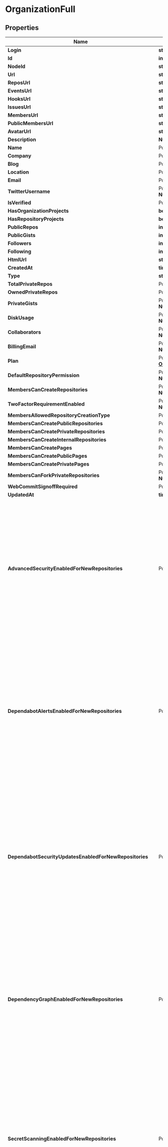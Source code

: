 # OrganizationFull

## Properties

Name | Type | Description | Notes
------------ | ------------- | ------------- | -------------
**Login** | **string** |  | 
**Id** | **int32** |  | 
**NodeId** | **string** |  | 
**Url** | **string** |  | 
**ReposUrl** | **string** |  | 
**EventsUrl** | **string** |  | 
**HooksUrl** | **string** |  | 
**IssuesUrl** | **string** |  | 
**MembersUrl** | **string** |  | 
**PublicMembersUrl** | **string** |  | 
**AvatarUrl** | **string** |  | 
**Description** | **NullableString** |  | 
**Name** | Pointer to **string** |  | [optional] 
**Company** | Pointer to **string** |  | [optional] 
**Blog** | Pointer to **string** |  | [optional] 
**Location** | Pointer to **string** |  | [optional] 
**Email** | Pointer to **string** |  | [optional] 
**TwitterUsername** | Pointer to **NullableString** |  | [optional] 
**IsVerified** | Pointer to **bool** |  | [optional] 
**HasOrganizationProjects** | **bool** |  | 
**HasRepositoryProjects** | **bool** |  | 
**PublicRepos** | **int32** |  | 
**PublicGists** | **int32** |  | 
**Followers** | **int32** |  | 
**Following** | **int32** |  | 
**HtmlUrl** | **string** |  | 
**CreatedAt** | **time.Time** |  | 
**Type** | **string** |  | 
**TotalPrivateRepos** | Pointer to **int32** |  | [optional] 
**OwnedPrivateRepos** | Pointer to **int32** |  | [optional] 
**PrivateGists** | Pointer to **NullableInt32** |  | [optional] 
**DiskUsage** | Pointer to **NullableInt32** |  | [optional] 
**Collaborators** | Pointer to **NullableInt32** |  | [optional] 
**BillingEmail** | Pointer to **NullableString** |  | [optional] 
**Plan** | Pointer to [**OrganizationFullPlan**](OrganizationFullPlan.md) |  | [optional] 
**DefaultRepositoryPermission** | Pointer to **NullableString** |  | [optional] 
**MembersCanCreateRepositories** | Pointer to **NullableBool** |  | [optional] 
**TwoFactorRequirementEnabled** | Pointer to **NullableBool** |  | [optional] 
**MembersAllowedRepositoryCreationType** | Pointer to **string** |  | [optional] 
**MembersCanCreatePublicRepositories** | Pointer to **bool** |  | [optional] 
**MembersCanCreatePrivateRepositories** | Pointer to **bool** |  | [optional] 
**MembersCanCreateInternalRepositories** | Pointer to **bool** |  | [optional] 
**MembersCanCreatePages** | Pointer to **bool** |  | [optional] 
**MembersCanCreatePublicPages** | Pointer to **bool** |  | [optional] 
**MembersCanCreatePrivatePages** | Pointer to **bool** |  | [optional] 
**MembersCanForkPrivateRepositories** | Pointer to **NullableBool** |  | [optional] 
**WebCommitSignoffRequired** | Pointer to **bool** |  | [optional] 
**UpdatedAt** | **time.Time** |  | 
**AdvancedSecurityEnabledForNewRepositories** | Pointer to **bool** | Whether GitHub Advanced Security is enabled for new repositories and repositories transferred to this organization.  This field is only visible to organization owners or members of a team with the security manager role. | [optional] 
**DependabotAlertsEnabledForNewRepositories** | Pointer to **bool** | Whether GitHub Advanced Security is automatically enabled for new repositories and repositories transferred to this organization.  This field is only visible to organization owners or members of a team with the security manager role. | [optional] 
**DependabotSecurityUpdatesEnabledForNewRepositories** | Pointer to **bool** | Whether dependabot security updates are automatically enabled for new repositories and repositories transferred to this organization.  This field is only visible to organization owners or members of a team with the security manager role. | [optional] 
**DependencyGraphEnabledForNewRepositories** | Pointer to **bool** | Whether dependency graph is automatically enabled for new repositories and repositories transferred to this organization.  This field is only visible to organization owners or members of a team with the security manager role. | [optional] 
**SecretScanningEnabledForNewRepositories** | Pointer to **bool** | Whether secret scanning is automatically enabled for new repositories and repositories transferred to this organization.  This field is only visible to organization owners or members of a team with the security manager role. | [optional] 
**SecretScanningPushProtectionEnabledForNewRepositories** | Pointer to **bool** | Whether secret scanning push protection is automatically enabled for new repositories and repositories transferred to this organization.  This field is only visible to organization owners or members of a team with the security manager role. | [optional] 

## Methods

### NewOrganizationFull

`func NewOrganizationFull(login string, id int32, nodeId string, url string, reposUrl string, eventsUrl string, hooksUrl string, issuesUrl string, membersUrl string, publicMembersUrl string, avatarUrl string, description NullableString, hasOrganizationProjects bool, hasRepositoryProjects bool, publicRepos int32, publicGists int32, followers int32, following int32, htmlUrl string, createdAt time.Time, type_ string, updatedAt time.Time, ) *OrganizationFull`

NewOrganizationFull instantiates a new OrganizationFull object
This constructor will assign default values to properties that have it defined,
and makes sure properties required by API are set, but the set of arguments
will change when the set of required properties is changed

### NewOrganizationFullWithDefaults

`func NewOrganizationFullWithDefaults() *OrganizationFull`

NewOrganizationFullWithDefaults instantiates a new OrganizationFull object
This constructor will only assign default values to properties that have it defined,
but it doesn't guarantee that properties required by API are set

### GetLogin

`func (o *OrganizationFull) GetLogin() string`

GetLogin returns the Login field if non-nil, zero value otherwise.

### GetLoginOk

`func (o *OrganizationFull) GetLoginOk() (*string, bool)`

GetLoginOk returns a tuple with the Login field if it's non-nil, zero value otherwise
and a boolean to check if the value has been set.

### SetLogin

`func (o *OrganizationFull) SetLogin(v string)`

SetLogin sets Login field to given value.


### GetId

`func (o *OrganizationFull) GetId() int32`

GetId returns the Id field if non-nil, zero value otherwise.

### GetIdOk

`func (o *OrganizationFull) GetIdOk() (*int32, bool)`

GetIdOk returns a tuple with the Id field if it's non-nil, zero value otherwise
and a boolean to check if the value has been set.

### SetId

`func (o *OrganizationFull) SetId(v int32)`

SetId sets Id field to given value.


### GetNodeId

`func (o *OrganizationFull) GetNodeId() string`

GetNodeId returns the NodeId field if non-nil, zero value otherwise.

### GetNodeIdOk

`func (o *OrganizationFull) GetNodeIdOk() (*string, bool)`

GetNodeIdOk returns a tuple with the NodeId field if it's non-nil, zero value otherwise
and a boolean to check if the value has been set.

### SetNodeId

`func (o *OrganizationFull) SetNodeId(v string)`

SetNodeId sets NodeId field to given value.


### GetUrl

`func (o *OrganizationFull) GetUrl() string`

GetUrl returns the Url field if non-nil, zero value otherwise.

### GetUrlOk

`func (o *OrganizationFull) GetUrlOk() (*string, bool)`

GetUrlOk returns a tuple with the Url field if it's non-nil, zero value otherwise
and a boolean to check if the value has been set.

### SetUrl

`func (o *OrganizationFull) SetUrl(v string)`

SetUrl sets Url field to given value.


### GetReposUrl

`func (o *OrganizationFull) GetReposUrl() string`

GetReposUrl returns the ReposUrl field if non-nil, zero value otherwise.

### GetReposUrlOk

`func (o *OrganizationFull) GetReposUrlOk() (*string, bool)`

GetReposUrlOk returns a tuple with the ReposUrl field if it's non-nil, zero value otherwise
and a boolean to check if the value has been set.

### SetReposUrl

`func (o *OrganizationFull) SetReposUrl(v string)`

SetReposUrl sets ReposUrl field to given value.


### GetEventsUrl

`func (o *OrganizationFull) GetEventsUrl() string`

GetEventsUrl returns the EventsUrl field if non-nil, zero value otherwise.

### GetEventsUrlOk

`func (o *OrganizationFull) GetEventsUrlOk() (*string, bool)`

GetEventsUrlOk returns a tuple with the EventsUrl field if it's non-nil, zero value otherwise
and a boolean to check if the value has been set.

### SetEventsUrl

`func (o *OrganizationFull) SetEventsUrl(v string)`

SetEventsUrl sets EventsUrl field to given value.


### GetHooksUrl

`func (o *OrganizationFull) GetHooksUrl() string`

GetHooksUrl returns the HooksUrl field if non-nil, zero value otherwise.

### GetHooksUrlOk

`func (o *OrganizationFull) GetHooksUrlOk() (*string, bool)`

GetHooksUrlOk returns a tuple with the HooksUrl field if it's non-nil, zero value otherwise
and a boolean to check if the value has been set.

### SetHooksUrl

`func (o *OrganizationFull) SetHooksUrl(v string)`

SetHooksUrl sets HooksUrl field to given value.


### GetIssuesUrl

`func (o *OrganizationFull) GetIssuesUrl() string`

GetIssuesUrl returns the IssuesUrl field if non-nil, zero value otherwise.

### GetIssuesUrlOk

`func (o *OrganizationFull) GetIssuesUrlOk() (*string, bool)`

GetIssuesUrlOk returns a tuple with the IssuesUrl field if it's non-nil, zero value otherwise
and a boolean to check if the value has been set.

### SetIssuesUrl

`func (o *OrganizationFull) SetIssuesUrl(v string)`

SetIssuesUrl sets IssuesUrl field to given value.


### GetMembersUrl

`func (o *OrganizationFull) GetMembersUrl() string`

GetMembersUrl returns the MembersUrl field if non-nil, zero value otherwise.

### GetMembersUrlOk

`func (o *OrganizationFull) GetMembersUrlOk() (*string, bool)`

GetMembersUrlOk returns a tuple with the MembersUrl field if it's non-nil, zero value otherwise
and a boolean to check if the value has been set.

### SetMembersUrl

`func (o *OrganizationFull) SetMembersUrl(v string)`

SetMembersUrl sets MembersUrl field to given value.


### GetPublicMembersUrl

`func (o *OrganizationFull) GetPublicMembersUrl() string`

GetPublicMembersUrl returns the PublicMembersUrl field if non-nil, zero value otherwise.

### GetPublicMembersUrlOk

`func (o *OrganizationFull) GetPublicMembersUrlOk() (*string, bool)`

GetPublicMembersUrlOk returns a tuple with the PublicMembersUrl field if it's non-nil, zero value otherwise
and a boolean to check if the value has been set.

### SetPublicMembersUrl

`func (o *OrganizationFull) SetPublicMembersUrl(v string)`

SetPublicMembersUrl sets PublicMembersUrl field to given value.


### GetAvatarUrl

`func (o *OrganizationFull) GetAvatarUrl() string`

GetAvatarUrl returns the AvatarUrl field if non-nil, zero value otherwise.

### GetAvatarUrlOk

`func (o *OrganizationFull) GetAvatarUrlOk() (*string, bool)`

GetAvatarUrlOk returns a tuple with the AvatarUrl field if it's non-nil, zero value otherwise
and a boolean to check if the value has been set.

### SetAvatarUrl

`func (o *OrganizationFull) SetAvatarUrl(v string)`

SetAvatarUrl sets AvatarUrl field to given value.


### GetDescription

`func (o *OrganizationFull) GetDescription() string`

GetDescription returns the Description field if non-nil, zero value otherwise.

### GetDescriptionOk

`func (o *OrganizationFull) GetDescriptionOk() (*string, bool)`

GetDescriptionOk returns a tuple with the Description field if it's non-nil, zero value otherwise
and a boolean to check if the value has been set.

### SetDescription

`func (o *OrganizationFull) SetDescription(v string)`

SetDescription sets Description field to given value.


### SetDescriptionNil

`func (o *OrganizationFull) SetDescriptionNil(b bool)`

 SetDescriptionNil sets the value for Description to be an explicit nil

### UnsetDescription
`func (o *OrganizationFull) UnsetDescription()`

UnsetDescription ensures that no value is present for Description, not even an explicit nil
### GetName

`func (o *OrganizationFull) GetName() string`

GetName returns the Name field if non-nil, zero value otherwise.

### GetNameOk

`func (o *OrganizationFull) GetNameOk() (*string, bool)`

GetNameOk returns a tuple with the Name field if it's non-nil, zero value otherwise
and a boolean to check if the value has been set.

### SetName

`func (o *OrganizationFull) SetName(v string)`

SetName sets Name field to given value.

### HasName

`func (o *OrganizationFull) HasName() bool`

HasName returns a boolean if a field has been set.

### GetCompany

`func (o *OrganizationFull) GetCompany() string`

GetCompany returns the Company field if non-nil, zero value otherwise.

### GetCompanyOk

`func (o *OrganizationFull) GetCompanyOk() (*string, bool)`

GetCompanyOk returns a tuple with the Company field if it's non-nil, zero value otherwise
and a boolean to check if the value has been set.

### SetCompany

`func (o *OrganizationFull) SetCompany(v string)`

SetCompany sets Company field to given value.

### HasCompany

`func (o *OrganizationFull) HasCompany() bool`

HasCompany returns a boolean if a field has been set.

### GetBlog

`func (o *OrganizationFull) GetBlog() string`

GetBlog returns the Blog field if non-nil, zero value otherwise.

### GetBlogOk

`func (o *OrganizationFull) GetBlogOk() (*string, bool)`

GetBlogOk returns a tuple with the Blog field if it's non-nil, zero value otherwise
and a boolean to check if the value has been set.

### SetBlog

`func (o *OrganizationFull) SetBlog(v string)`

SetBlog sets Blog field to given value.

### HasBlog

`func (o *OrganizationFull) HasBlog() bool`

HasBlog returns a boolean if a field has been set.

### GetLocation

`func (o *OrganizationFull) GetLocation() string`

GetLocation returns the Location field if non-nil, zero value otherwise.

### GetLocationOk

`func (o *OrganizationFull) GetLocationOk() (*string, bool)`

GetLocationOk returns a tuple with the Location field if it's non-nil, zero value otherwise
and a boolean to check if the value has been set.

### SetLocation

`func (o *OrganizationFull) SetLocation(v string)`

SetLocation sets Location field to given value.

### HasLocation

`func (o *OrganizationFull) HasLocation() bool`

HasLocation returns a boolean if a field has been set.

### GetEmail

`func (o *OrganizationFull) GetEmail() string`

GetEmail returns the Email field if non-nil, zero value otherwise.

### GetEmailOk

`func (o *OrganizationFull) GetEmailOk() (*string, bool)`

GetEmailOk returns a tuple with the Email field if it's non-nil, zero value otherwise
and a boolean to check if the value has been set.

### SetEmail

`func (o *OrganizationFull) SetEmail(v string)`

SetEmail sets Email field to given value.

### HasEmail

`func (o *OrganizationFull) HasEmail() bool`

HasEmail returns a boolean if a field has been set.

### GetTwitterUsername

`func (o *OrganizationFull) GetTwitterUsername() string`

GetTwitterUsername returns the TwitterUsername field if non-nil, zero value otherwise.

### GetTwitterUsernameOk

`func (o *OrganizationFull) GetTwitterUsernameOk() (*string, bool)`

GetTwitterUsernameOk returns a tuple with the TwitterUsername field if it's non-nil, zero value otherwise
and a boolean to check if the value has been set.

### SetTwitterUsername

`func (o *OrganizationFull) SetTwitterUsername(v string)`

SetTwitterUsername sets TwitterUsername field to given value.

### HasTwitterUsername

`func (o *OrganizationFull) HasTwitterUsername() bool`

HasTwitterUsername returns a boolean if a field has been set.

### SetTwitterUsernameNil

`func (o *OrganizationFull) SetTwitterUsernameNil(b bool)`

 SetTwitterUsernameNil sets the value for TwitterUsername to be an explicit nil

### UnsetTwitterUsername
`func (o *OrganizationFull) UnsetTwitterUsername()`

UnsetTwitterUsername ensures that no value is present for TwitterUsername, not even an explicit nil
### GetIsVerified

`func (o *OrganizationFull) GetIsVerified() bool`

GetIsVerified returns the IsVerified field if non-nil, zero value otherwise.

### GetIsVerifiedOk

`func (o *OrganizationFull) GetIsVerifiedOk() (*bool, bool)`

GetIsVerifiedOk returns a tuple with the IsVerified field if it's non-nil, zero value otherwise
and a boolean to check if the value has been set.

### SetIsVerified

`func (o *OrganizationFull) SetIsVerified(v bool)`

SetIsVerified sets IsVerified field to given value.

### HasIsVerified

`func (o *OrganizationFull) HasIsVerified() bool`

HasIsVerified returns a boolean if a field has been set.

### GetHasOrganizationProjects

`func (o *OrganizationFull) GetHasOrganizationProjects() bool`

GetHasOrganizationProjects returns the HasOrganizationProjects field if non-nil, zero value otherwise.

### GetHasOrganizationProjectsOk

`func (o *OrganizationFull) GetHasOrganizationProjectsOk() (*bool, bool)`

GetHasOrganizationProjectsOk returns a tuple with the HasOrganizationProjects field if it's non-nil, zero value otherwise
and a boolean to check if the value has been set.

### SetHasOrganizationProjects

`func (o *OrganizationFull) SetHasOrganizationProjects(v bool)`

SetHasOrganizationProjects sets HasOrganizationProjects field to given value.


### GetHasRepositoryProjects

`func (o *OrganizationFull) GetHasRepositoryProjects() bool`

GetHasRepositoryProjects returns the HasRepositoryProjects field if non-nil, zero value otherwise.

### GetHasRepositoryProjectsOk

`func (o *OrganizationFull) GetHasRepositoryProjectsOk() (*bool, bool)`

GetHasRepositoryProjectsOk returns a tuple with the HasRepositoryProjects field if it's non-nil, zero value otherwise
and a boolean to check if the value has been set.

### SetHasRepositoryProjects

`func (o *OrganizationFull) SetHasRepositoryProjects(v bool)`

SetHasRepositoryProjects sets HasRepositoryProjects field to given value.


### GetPublicRepos

`func (o *OrganizationFull) GetPublicRepos() int32`

GetPublicRepos returns the PublicRepos field if non-nil, zero value otherwise.

### GetPublicReposOk

`func (o *OrganizationFull) GetPublicReposOk() (*int32, bool)`

GetPublicReposOk returns a tuple with the PublicRepos field if it's non-nil, zero value otherwise
and a boolean to check if the value has been set.

### SetPublicRepos

`func (o *OrganizationFull) SetPublicRepos(v int32)`

SetPublicRepos sets PublicRepos field to given value.


### GetPublicGists

`func (o *OrganizationFull) GetPublicGists() int32`

GetPublicGists returns the PublicGists field if non-nil, zero value otherwise.

### GetPublicGistsOk

`func (o *OrganizationFull) GetPublicGistsOk() (*int32, bool)`

GetPublicGistsOk returns a tuple with the PublicGists field if it's non-nil, zero value otherwise
and a boolean to check if the value has been set.

### SetPublicGists

`func (o *OrganizationFull) SetPublicGists(v int32)`

SetPublicGists sets PublicGists field to given value.


### GetFollowers

`func (o *OrganizationFull) GetFollowers() int32`

GetFollowers returns the Followers field if non-nil, zero value otherwise.

### GetFollowersOk

`func (o *OrganizationFull) GetFollowersOk() (*int32, bool)`

GetFollowersOk returns a tuple with the Followers field if it's non-nil, zero value otherwise
and a boolean to check if the value has been set.

### SetFollowers

`func (o *OrganizationFull) SetFollowers(v int32)`

SetFollowers sets Followers field to given value.


### GetFollowing

`func (o *OrganizationFull) GetFollowing() int32`

GetFollowing returns the Following field if non-nil, zero value otherwise.

### GetFollowingOk

`func (o *OrganizationFull) GetFollowingOk() (*int32, bool)`

GetFollowingOk returns a tuple with the Following field if it's non-nil, zero value otherwise
and a boolean to check if the value has been set.

### SetFollowing

`func (o *OrganizationFull) SetFollowing(v int32)`

SetFollowing sets Following field to given value.


### GetHtmlUrl

`func (o *OrganizationFull) GetHtmlUrl() string`

GetHtmlUrl returns the HtmlUrl field if non-nil, zero value otherwise.

### GetHtmlUrlOk

`func (o *OrganizationFull) GetHtmlUrlOk() (*string, bool)`

GetHtmlUrlOk returns a tuple with the HtmlUrl field if it's non-nil, zero value otherwise
and a boolean to check if the value has been set.

### SetHtmlUrl

`func (o *OrganizationFull) SetHtmlUrl(v string)`

SetHtmlUrl sets HtmlUrl field to given value.


### GetCreatedAt

`func (o *OrganizationFull) GetCreatedAt() time.Time`

GetCreatedAt returns the CreatedAt field if non-nil, zero value otherwise.

### GetCreatedAtOk

`func (o *OrganizationFull) GetCreatedAtOk() (*time.Time, bool)`

GetCreatedAtOk returns a tuple with the CreatedAt field if it's non-nil, zero value otherwise
and a boolean to check if the value has been set.

### SetCreatedAt

`func (o *OrganizationFull) SetCreatedAt(v time.Time)`

SetCreatedAt sets CreatedAt field to given value.


### GetType

`func (o *OrganizationFull) GetType() string`

GetType returns the Type field if non-nil, zero value otherwise.

### GetTypeOk

`func (o *OrganizationFull) GetTypeOk() (*string, bool)`

GetTypeOk returns a tuple with the Type field if it's non-nil, zero value otherwise
and a boolean to check if the value has been set.

### SetType

`func (o *OrganizationFull) SetType(v string)`

SetType sets Type field to given value.


### GetTotalPrivateRepos

`func (o *OrganizationFull) GetTotalPrivateRepos() int32`

GetTotalPrivateRepos returns the TotalPrivateRepos field if non-nil, zero value otherwise.

### GetTotalPrivateReposOk

`func (o *OrganizationFull) GetTotalPrivateReposOk() (*int32, bool)`

GetTotalPrivateReposOk returns a tuple with the TotalPrivateRepos field if it's non-nil, zero value otherwise
and a boolean to check if the value has been set.

### SetTotalPrivateRepos

`func (o *OrganizationFull) SetTotalPrivateRepos(v int32)`

SetTotalPrivateRepos sets TotalPrivateRepos field to given value.

### HasTotalPrivateRepos

`func (o *OrganizationFull) HasTotalPrivateRepos() bool`

HasTotalPrivateRepos returns a boolean if a field has been set.

### GetOwnedPrivateRepos

`func (o *OrganizationFull) GetOwnedPrivateRepos() int32`

GetOwnedPrivateRepos returns the OwnedPrivateRepos field if non-nil, zero value otherwise.

### GetOwnedPrivateReposOk

`func (o *OrganizationFull) GetOwnedPrivateReposOk() (*int32, bool)`

GetOwnedPrivateReposOk returns a tuple with the OwnedPrivateRepos field if it's non-nil, zero value otherwise
and a boolean to check if the value has been set.

### SetOwnedPrivateRepos

`func (o *OrganizationFull) SetOwnedPrivateRepos(v int32)`

SetOwnedPrivateRepos sets OwnedPrivateRepos field to given value.

### HasOwnedPrivateRepos

`func (o *OrganizationFull) HasOwnedPrivateRepos() bool`

HasOwnedPrivateRepos returns a boolean if a field has been set.

### GetPrivateGists

`func (o *OrganizationFull) GetPrivateGists() int32`

GetPrivateGists returns the PrivateGists field if non-nil, zero value otherwise.

### GetPrivateGistsOk

`func (o *OrganizationFull) GetPrivateGistsOk() (*int32, bool)`

GetPrivateGistsOk returns a tuple with the PrivateGists field if it's non-nil, zero value otherwise
and a boolean to check if the value has been set.

### SetPrivateGists

`func (o *OrganizationFull) SetPrivateGists(v int32)`

SetPrivateGists sets PrivateGists field to given value.

### HasPrivateGists

`func (o *OrganizationFull) HasPrivateGists() bool`

HasPrivateGists returns a boolean if a field has been set.

### SetPrivateGistsNil

`func (o *OrganizationFull) SetPrivateGistsNil(b bool)`

 SetPrivateGistsNil sets the value for PrivateGists to be an explicit nil

### UnsetPrivateGists
`func (o *OrganizationFull) UnsetPrivateGists()`

UnsetPrivateGists ensures that no value is present for PrivateGists, not even an explicit nil
### GetDiskUsage

`func (o *OrganizationFull) GetDiskUsage() int32`

GetDiskUsage returns the DiskUsage field if non-nil, zero value otherwise.

### GetDiskUsageOk

`func (o *OrganizationFull) GetDiskUsageOk() (*int32, bool)`

GetDiskUsageOk returns a tuple with the DiskUsage field if it's non-nil, zero value otherwise
and a boolean to check if the value has been set.

### SetDiskUsage

`func (o *OrganizationFull) SetDiskUsage(v int32)`

SetDiskUsage sets DiskUsage field to given value.

### HasDiskUsage

`func (o *OrganizationFull) HasDiskUsage() bool`

HasDiskUsage returns a boolean if a field has been set.

### SetDiskUsageNil

`func (o *OrganizationFull) SetDiskUsageNil(b bool)`

 SetDiskUsageNil sets the value for DiskUsage to be an explicit nil

### UnsetDiskUsage
`func (o *OrganizationFull) UnsetDiskUsage()`

UnsetDiskUsage ensures that no value is present for DiskUsage, not even an explicit nil
### GetCollaborators

`func (o *OrganizationFull) GetCollaborators() int32`

GetCollaborators returns the Collaborators field if non-nil, zero value otherwise.

### GetCollaboratorsOk

`func (o *OrganizationFull) GetCollaboratorsOk() (*int32, bool)`

GetCollaboratorsOk returns a tuple with the Collaborators field if it's non-nil, zero value otherwise
and a boolean to check if the value has been set.

### SetCollaborators

`func (o *OrganizationFull) SetCollaborators(v int32)`

SetCollaborators sets Collaborators field to given value.

### HasCollaborators

`func (o *OrganizationFull) HasCollaborators() bool`

HasCollaborators returns a boolean if a field has been set.

### SetCollaboratorsNil

`func (o *OrganizationFull) SetCollaboratorsNil(b bool)`

 SetCollaboratorsNil sets the value for Collaborators to be an explicit nil

### UnsetCollaborators
`func (o *OrganizationFull) UnsetCollaborators()`

UnsetCollaborators ensures that no value is present for Collaborators, not even an explicit nil
### GetBillingEmail

`func (o *OrganizationFull) GetBillingEmail() string`

GetBillingEmail returns the BillingEmail field if non-nil, zero value otherwise.

### GetBillingEmailOk

`func (o *OrganizationFull) GetBillingEmailOk() (*string, bool)`

GetBillingEmailOk returns a tuple with the BillingEmail field if it's non-nil, zero value otherwise
and a boolean to check if the value has been set.

### SetBillingEmail

`func (o *OrganizationFull) SetBillingEmail(v string)`

SetBillingEmail sets BillingEmail field to given value.

### HasBillingEmail

`func (o *OrganizationFull) HasBillingEmail() bool`

HasBillingEmail returns a boolean if a field has been set.

### SetBillingEmailNil

`func (o *OrganizationFull) SetBillingEmailNil(b bool)`

 SetBillingEmailNil sets the value for BillingEmail to be an explicit nil

### UnsetBillingEmail
`func (o *OrganizationFull) UnsetBillingEmail()`

UnsetBillingEmail ensures that no value is present for BillingEmail, not even an explicit nil
### GetPlan

`func (o *OrganizationFull) GetPlan() OrganizationFullPlan`

GetPlan returns the Plan field if non-nil, zero value otherwise.

### GetPlanOk

`func (o *OrganizationFull) GetPlanOk() (*OrganizationFullPlan, bool)`

GetPlanOk returns a tuple with the Plan field if it's non-nil, zero value otherwise
and a boolean to check if the value has been set.

### SetPlan

`func (o *OrganizationFull) SetPlan(v OrganizationFullPlan)`

SetPlan sets Plan field to given value.

### HasPlan

`func (o *OrganizationFull) HasPlan() bool`

HasPlan returns a boolean if a field has been set.

### GetDefaultRepositoryPermission

`func (o *OrganizationFull) GetDefaultRepositoryPermission() string`

GetDefaultRepositoryPermission returns the DefaultRepositoryPermission field if non-nil, zero value otherwise.

### GetDefaultRepositoryPermissionOk

`func (o *OrganizationFull) GetDefaultRepositoryPermissionOk() (*string, bool)`

GetDefaultRepositoryPermissionOk returns a tuple with the DefaultRepositoryPermission field if it's non-nil, zero value otherwise
and a boolean to check if the value has been set.

### SetDefaultRepositoryPermission

`func (o *OrganizationFull) SetDefaultRepositoryPermission(v string)`

SetDefaultRepositoryPermission sets DefaultRepositoryPermission field to given value.

### HasDefaultRepositoryPermission

`func (o *OrganizationFull) HasDefaultRepositoryPermission() bool`

HasDefaultRepositoryPermission returns a boolean if a field has been set.

### SetDefaultRepositoryPermissionNil

`func (o *OrganizationFull) SetDefaultRepositoryPermissionNil(b bool)`

 SetDefaultRepositoryPermissionNil sets the value for DefaultRepositoryPermission to be an explicit nil

### UnsetDefaultRepositoryPermission
`func (o *OrganizationFull) UnsetDefaultRepositoryPermission()`

UnsetDefaultRepositoryPermission ensures that no value is present for DefaultRepositoryPermission, not even an explicit nil
### GetMembersCanCreateRepositories

`func (o *OrganizationFull) GetMembersCanCreateRepositories() bool`

GetMembersCanCreateRepositories returns the MembersCanCreateRepositories field if non-nil, zero value otherwise.

### GetMembersCanCreateRepositoriesOk

`func (o *OrganizationFull) GetMembersCanCreateRepositoriesOk() (*bool, bool)`

GetMembersCanCreateRepositoriesOk returns a tuple with the MembersCanCreateRepositories field if it's non-nil, zero value otherwise
and a boolean to check if the value has been set.

### SetMembersCanCreateRepositories

`func (o *OrganizationFull) SetMembersCanCreateRepositories(v bool)`

SetMembersCanCreateRepositories sets MembersCanCreateRepositories field to given value.

### HasMembersCanCreateRepositories

`func (o *OrganizationFull) HasMembersCanCreateRepositories() bool`

HasMembersCanCreateRepositories returns a boolean if a field has been set.

### SetMembersCanCreateRepositoriesNil

`func (o *OrganizationFull) SetMembersCanCreateRepositoriesNil(b bool)`

 SetMembersCanCreateRepositoriesNil sets the value for MembersCanCreateRepositories to be an explicit nil

### UnsetMembersCanCreateRepositories
`func (o *OrganizationFull) UnsetMembersCanCreateRepositories()`

UnsetMembersCanCreateRepositories ensures that no value is present for MembersCanCreateRepositories, not even an explicit nil
### GetTwoFactorRequirementEnabled

`func (o *OrganizationFull) GetTwoFactorRequirementEnabled() bool`

GetTwoFactorRequirementEnabled returns the TwoFactorRequirementEnabled field if non-nil, zero value otherwise.

### GetTwoFactorRequirementEnabledOk

`func (o *OrganizationFull) GetTwoFactorRequirementEnabledOk() (*bool, bool)`

GetTwoFactorRequirementEnabledOk returns a tuple with the TwoFactorRequirementEnabled field if it's non-nil, zero value otherwise
and a boolean to check if the value has been set.

### SetTwoFactorRequirementEnabled

`func (o *OrganizationFull) SetTwoFactorRequirementEnabled(v bool)`

SetTwoFactorRequirementEnabled sets TwoFactorRequirementEnabled field to given value.

### HasTwoFactorRequirementEnabled

`func (o *OrganizationFull) HasTwoFactorRequirementEnabled() bool`

HasTwoFactorRequirementEnabled returns a boolean if a field has been set.

### SetTwoFactorRequirementEnabledNil

`func (o *OrganizationFull) SetTwoFactorRequirementEnabledNil(b bool)`

 SetTwoFactorRequirementEnabledNil sets the value for TwoFactorRequirementEnabled to be an explicit nil

### UnsetTwoFactorRequirementEnabled
`func (o *OrganizationFull) UnsetTwoFactorRequirementEnabled()`

UnsetTwoFactorRequirementEnabled ensures that no value is present for TwoFactorRequirementEnabled, not even an explicit nil
### GetMembersAllowedRepositoryCreationType

`func (o *OrganizationFull) GetMembersAllowedRepositoryCreationType() string`

GetMembersAllowedRepositoryCreationType returns the MembersAllowedRepositoryCreationType field if non-nil, zero value otherwise.

### GetMembersAllowedRepositoryCreationTypeOk

`func (o *OrganizationFull) GetMembersAllowedRepositoryCreationTypeOk() (*string, bool)`

GetMembersAllowedRepositoryCreationTypeOk returns a tuple with the MembersAllowedRepositoryCreationType field if it's non-nil, zero value otherwise
and a boolean to check if the value has been set.

### SetMembersAllowedRepositoryCreationType

`func (o *OrganizationFull) SetMembersAllowedRepositoryCreationType(v string)`

SetMembersAllowedRepositoryCreationType sets MembersAllowedRepositoryCreationType field to given value.

### HasMembersAllowedRepositoryCreationType

`func (o *OrganizationFull) HasMembersAllowedRepositoryCreationType() bool`

HasMembersAllowedRepositoryCreationType returns a boolean if a field has been set.

### GetMembersCanCreatePublicRepositories

`func (o *OrganizationFull) GetMembersCanCreatePublicRepositories() bool`

GetMembersCanCreatePublicRepositories returns the MembersCanCreatePublicRepositories field if non-nil, zero value otherwise.

### GetMembersCanCreatePublicRepositoriesOk

`func (o *OrganizationFull) GetMembersCanCreatePublicRepositoriesOk() (*bool, bool)`

GetMembersCanCreatePublicRepositoriesOk returns a tuple with the MembersCanCreatePublicRepositories field if it's non-nil, zero value otherwise
and a boolean to check if the value has been set.

### SetMembersCanCreatePublicRepositories

`func (o *OrganizationFull) SetMembersCanCreatePublicRepositories(v bool)`

SetMembersCanCreatePublicRepositories sets MembersCanCreatePublicRepositories field to given value.

### HasMembersCanCreatePublicRepositories

`func (o *OrganizationFull) HasMembersCanCreatePublicRepositories() bool`

HasMembersCanCreatePublicRepositories returns a boolean if a field has been set.

### GetMembersCanCreatePrivateRepositories

`func (o *OrganizationFull) GetMembersCanCreatePrivateRepositories() bool`

GetMembersCanCreatePrivateRepositories returns the MembersCanCreatePrivateRepositories field if non-nil, zero value otherwise.

### GetMembersCanCreatePrivateRepositoriesOk

`func (o *OrganizationFull) GetMembersCanCreatePrivateRepositoriesOk() (*bool, bool)`

GetMembersCanCreatePrivateRepositoriesOk returns a tuple with the MembersCanCreatePrivateRepositories field if it's non-nil, zero value otherwise
and a boolean to check if the value has been set.

### SetMembersCanCreatePrivateRepositories

`func (o *OrganizationFull) SetMembersCanCreatePrivateRepositories(v bool)`

SetMembersCanCreatePrivateRepositories sets MembersCanCreatePrivateRepositories field to given value.

### HasMembersCanCreatePrivateRepositories

`func (o *OrganizationFull) HasMembersCanCreatePrivateRepositories() bool`

HasMembersCanCreatePrivateRepositories returns a boolean if a field has been set.

### GetMembersCanCreateInternalRepositories

`func (o *OrganizationFull) GetMembersCanCreateInternalRepositories() bool`

GetMembersCanCreateInternalRepositories returns the MembersCanCreateInternalRepositories field if non-nil, zero value otherwise.

### GetMembersCanCreateInternalRepositoriesOk

`func (o *OrganizationFull) GetMembersCanCreateInternalRepositoriesOk() (*bool, bool)`

GetMembersCanCreateInternalRepositoriesOk returns a tuple with the MembersCanCreateInternalRepositories field if it's non-nil, zero value otherwise
and a boolean to check if the value has been set.

### SetMembersCanCreateInternalRepositories

`func (o *OrganizationFull) SetMembersCanCreateInternalRepositories(v bool)`

SetMembersCanCreateInternalRepositories sets MembersCanCreateInternalRepositories field to given value.

### HasMembersCanCreateInternalRepositories

`func (o *OrganizationFull) HasMembersCanCreateInternalRepositories() bool`

HasMembersCanCreateInternalRepositories returns a boolean if a field has been set.

### GetMembersCanCreatePages

`func (o *OrganizationFull) GetMembersCanCreatePages() bool`

GetMembersCanCreatePages returns the MembersCanCreatePages field if non-nil, zero value otherwise.

### GetMembersCanCreatePagesOk

`func (o *OrganizationFull) GetMembersCanCreatePagesOk() (*bool, bool)`

GetMembersCanCreatePagesOk returns a tuple with the MembersCanCreatePages field if it's non-nil, zero value otherwise
and a boolean to check if the value has been set.

### SetMembersCanCreatePages

`func (o *OrganizationFull) SetMembersCanCreatePages(v bool)`

SetMembersCanCreatePages sets MembersCanCreatePages field to given value.

### HasMembersCanCreatePages

`func (o *OrganizationFull) HasMembersCanCreatePages() bool`

HasMembersCanCreatePages returns a boolean if a field has been set.

### GetMembersCanCreatePublicPages

`func (o *OrganizationFull) GetMembersCanCreatePublicPages() bool`

GetMembersCanCreatePublicPages returns the MembersCanCreatePublicPages field if non-nil, zero value otherwise.

### GetMembersCanCreatePublicPagesOk

`func (o *OrganizationFull) GetMembersCanCreatePublicPagesOk() (*bool, bool)`

GetMembersCanCreatePublicPagesOk returns a tuple with the MembersCanCreatePublicPages field if it's non-nil, zero value otherwise
and a boolean to check if the value has been set.

### SetMembersCanCreatePublicPages

`func (o *OrganizationFull) SetMembersCanCreatePublicPages(v bool)`

SetMembersCanCreatePublicPages sets MembersCanCreatePublicPages field to given value.

### HasMembersCanCreatePublicPages

`func (o *OrganizationFull) HasMembersCanCreatePublicPages() bool`

HasMembersCanCreatePublicPages returns a boolean if a field has been set.

### GetMembersCanCreatePrivatePages

`func (o *OrganizationFull) GetMembersCanCreatePrivatePages() bool`

GetMembersCanCreatePrivatePages returns the MembersCanCreatePrivatePages field if non-nil, zero value otherwise.

### GetMembersCanCreatePrivatePagesOk

`func (o *OrganizationFull) GetMembersCanCreatePrivatePagesOk() (*bool, bool)`

GetMembersCanCreatePrivatePagesOk returns a tuple with the MembersCanCreatePrivatePages field if it's non-nil, zero value otherwise
and a boolean to check if the value has been set.

### SetMembersCanCreatePrivatePages

`func (o *OrganizationFull) SetMembersCanCreatePrivatePages(v bool)`

SetMembersCanCreatePrivatePages sets MembersCanCreatePrivatePages field to given value.

### HasMembersCanCreatePrivatePages

`func (o *OrganizationFull) HasMembersCanCreatePrivatePages() bool`

HasMembersCanCreatePrivatePages returns a boolean if a field has been set.

### GetMembersCanForkPrivateRepositories

`func (o *OrganizationFull) GetMembersCanForkPrivateRepositories() bool`

GetMembersCanForkPrivateRepositories returns the MembersCanForkPrivateRepositories field if non-nil, zero value otherwise.

### GetMembersCanForkPrivateRepositoriesOk

`func (o *OrganizationFull) GetMembersCanForkPrivateRepositoriesOk() (*bool, bool)`

GetMembersCanForkPrivateRepositoriesOk returns a tuple with the MembersCanForkPrivateRepositories field if it's non-nil, zero value otherwise
and a boolean to check if the value has been set.

### SetMembersCanForkPrivateRepositories

`func (o *OrganizationFull) SetMembersCanForkPrivateRepositories(v bool)`

SetMembersCanForkPrivateRepositories sets MembersCanForkPrivateRepositories field to given value.

### HasMembersCanForkPrivateRepositories

`func (o *OrganizationFull) HasMembersCanForkPrivateRepositories() bool`

HasMembersCanForkPrivateRepositories returns a boolean if a field has been set.

### SetMembersCanForkPrivateRepositoriesNil

`func (o *OrganizationFull) SetMembersCanForkPrivateRepositoriesNil(b bool)`

 SetMembersCanForkPrivateRepositoriesNil sets the value for MembersCanForkPrivateRepositories to be an explicit nil

### UnsetMembersCanForkPrivateRepositories
`func (o *OrganizationFull) UnsetMembersCanForkPrivateRepositories()`

UnsetMembersCanForkPrivateRepositories ensures that no value is present for MembersCanForkPrivateRepositories, not even an explicit nil
### GetWebCommitSignoffRequired

`func (o *OrganizationFull) GetWebCommitSignoffRequired() bool`

GetWebCommitSignoffRequired returns the WebCommitSignoffRequired field if non-nil, zero value otherwise.

### GetWebCommitSignoffRequiredOk

`func (o *OrganizationFull) GetWebCommitSignoffRequiredOk() (*bool, bool)`

GetWebCommitSignoffRequiredOk returns a tuple with the WebCommitSignoffRequired field if it's non-nil, zero value otherwise
and a boolean to check if the value has been set.

### SetWebCommitSignoffRequired

`func (o *OrganizationFull) SetWebCommitSignoffRequired(v bool)`

SetWebCommitSignoffRequired sets WebCommitSignoffRequired field to given value.

### HasWebCommitSignoffRequired

`func (o *OrganizationFull) HasWebCommitSignoffRequired() bool`

HasWebCommitSignoffRequired returns a boolean if a field has been set.

### GetUpdatedAt

`func (o *OrganizationFull) GetUpdatedAt() time.Time`

GetUpdatedAt returns the UpdatedAt field if non-nil, zero value otherwise.

### GetUpdatedAtOk

`func (o *OrganizationFull) GetUpdatedAtOk() (*time.Time, bool)`

GetUpdatedAtOk returns a tuple with the UpdatedAt field if it's non-nil, zero value otherwise
and a boolean to check if the value has been set.

### SetUpdatedAt

`func (o *OrganizationFull) SetUpdatedAt(v time.Time)`

SetUpdatedAt sets UpdatedAt field to given value.


### GetAdvancedSecurityEnabledForNewRepositories

`func (o *OrganizationFull) GetAdvancedSecurityEnabledForNewRepositories() bool`

GetAdvancedSecurityEnabledForNewRepositories returns the AdvancedSecurityEnabledForNewRepositories field if non-nil, zero value otherwise.

### GetAdvancedSecurityEnabledForNewRepositoriesOk

`func (o *OrganizationFull) GetAdvancedSecurityEnabledForNewRepositoriesOk() (*bool, bool)`

GetAdvancedSecurityEnabledForNewRepositoriesOk returns a tuple with the AdvancedSecurityEnabledForNewRepositories field if it's non-nil, zero value otherwise
and a boolean to check if the value has been set.

### SetAdvancedSecurityEnabledForNewRepositories

`func (o *OrganizationFull) SetAdvancedSecurityEnabledForNewRepositories(v bool)`

SetAdvancedSecurityEnabledForNewRepositories sets AdvancedSecurityEnabledForNewRepositories field to given value.

### HasAdvancedSecurityEnabledForNewRepositories

`func (o *OrganizationFull) HasAdvancedSecurityEnabledForNewRepositories() bool`

HasAdvancedSecurityEnabledForNewRepositories returns a boolean if a field has been set.

### GetDependabotAlertsEnabledForNewRepositories

`func (o *OrganizationFull) GetDependabotAlertsEnabledForNewRepositories() bool`

GetDependabotAlertsEnabledForNewRepositories returns the DependabotAlertsEnabledForNewRepositories field if non-nil, zero value otherwise.

### GetDependabotAlertsEnabledForNewRepositoriesOk

`func (o *OrganizationFull) GetDependabotAlertsEnabledForNewRepositoriesOk() (*bool, bool)`

GetDependabotAlertsEnabledForNewRepositoriesOk returns a tuple with the DependabotAlertsEnabledForNewRepositories field if it's non-nil, zero value otherwise
and a boolean to check if the value has been set.

### SetDependabotAlertsEnabledForNewRepositories

`func (o *OrganizationFull) SetDependabotAlertsEnabledForNewRepositories(v bool)`

SetDependabotAlertsEnabledForNewRepositories sets DependabotAlertsEnabledForNewRepositories field to given value.

### HasDependabotAlertsEnabledForNewRepositories

`func (o *OrganizationFull) HasDependabotAlertsEnabledForNewRepositories() bool`

HasDependabotAlertsEnabledForNewRepositories returns a boolean if a field has been set.

### GetDependabotSecurityUpdatesEnabledForNewRepositories

`func (o *OrganizationFull) GetDependabotSecurityUpdatesEnabledForNewRepositories() bool`

GetDependabotSecurityUpdatesEnabledForNewRepositories returns the DependabotSecurityUpdatesEnabledForNewRepositories field if non-nil, zero value otherwise.

### GetDependabotSecurityUpdatesEnabledForNewRepositoriesOk

`func (o *OrganizationFull) GetDependabotSecurityUpdatesEnabledForNewRepositoriesOk() (*bool, bool)`

GetDependabotSecurityUpdatesEnabledForNewRepositoriesOk returns a tuple with the DependabotSecurityUpdatesEnabledForNewRepositories field if it's non-nil, zero value otherwise
and a boolean to check if the value has been set.

### SetDependabotSecurityUpdatesEnabledForNewRepositories

`func (o *OrganizationFull) SetDependabotSecurityUpdatesEnabledForNewRepositories(v bool)`

SetDependabotSecurityUpdatesEnabledForNewRepositories sets DependabotSecurityUpdatesEnabledForNewRepositories field to given value.

### HasDependabotSecurityUpdatesEnabledForNewRepositories

`func (o *OrganizationFull) HasDependabotSecurityUpdatesEnabledForNewRepositories() bool`

HasDependabotSecurityUpdatesEnabledForNewRepositories returns a boolean if a field has been set.

### GetDependencyGraphEnabledForNewRepositories

`func (o *OrganizationFull) GetDependencyGraphEnabledForNewRepositories() bool`

GetDependencyGraphEnabledForNewRepositories returns the DependencyGraphEnabledForNewRepositories field if non-nil, zero value otherwise.

### GetDependencyGraphEnabledForNewRepositoriesOk

`func (o *OrganizationFull) GetDependencyGraphEnabledForNewRepositoriesOk() (*bool, bool)`

GetDependencyGraphEnabledForNewRepositoriesOk returns a tuple with the DependencyGraphEnabledForNewRepositories field if it's non-nil, zero value otherwise
and a boolean to check if the value has been set.

### SetDependencyGraphEnabledForNewRepositories

`func (o *OrganizationFull) SetDependencyGraphEnabledForNewRepositories(v bool)`

SetDependencyGraphEnabledForNewRepositories sets DependencyGraphEnabledForNewRepositories field to given value.

### HasDependencyGraphEnabledForNewRepositories

`func (o *OrganizationFull) HasDependencyGraphEnabledForNewRepositories() bool`

HasDependencyGraphEnabledForNewRepositories returns a boolean if a field has been set.

### GetSecretScanningEnabledForNewRepositories

`func (o *OrganizationFull) GetSecretScanningEnabledForNewRepositories() bool`

GetSecretScanningEnabledForNewRepositories returns the SecretScanningEnabledForNewRepositories field if non-nil, zero value otherwise.

### GetSecretScanningEnabledForNewRepositoriesOk

`func (o *OrganizationFull) GetSecretScanningEnabledForNewRepositoriesOk() (*bool, bool)`

GetSecretScanningEnabledForNewRepositoriesOk returns a tuple with the SecretScanningEnabledForNewRepositories field if it's non-nil, zero value otherwise
and a boolean to check if the value has been set.

### SetSecretScanningEnabledForNewRepositories

`func (o *OrganizationFull) SetSecretScanningEnabledForNewRepositories(v bool)`

SetSecretScanningEnabledForNewRepositories sets SecretScanningEnabledForNewRepositories field to given value.

### HasSecretScanningEnabledForNewRepositories

`func (o *OrganizationFull) HasSecretScanningEnabledForNewRepositories() bool`

HasSecretScanningEnabledForNewRepositories returns a boolean if a field has been set.

### GetSecretScanningPushProtectionEnabledForNewRepositories

`func (o *OrganizationFull) GetSecretScanningPushProtectionEnabledForNewRepositories() bool`

GetSecretScanningPushProtectionEnabledForNewRepositories returns the SecretScanningPushProtectionEnabledForNewRepositories field if non-nil, zero value otherwise.

### GetSecretScanningPushProtectionEnabledForNewRepositoriesOk

`func (o *OrganizationFull) GetSecretScanningPushProtectionEnabledForNewRepositoriesOk() (*bool, bool)`

GetSecretScanningPushProtectionEnabledForNewRepositoriesOk returns a tuple with the SecretScanningPushProtectionEnabledForNewRepositories field if it's non-nil, zero value otherwise
and a boolean to check if the value has been set.

### SetSecretScanningPushProtectionEnabledForNewRepositories

`func (o *OrganizationFull) SetSecretScanningPushProtectionEnabledForNewRepositories(v bool)`

SetSecretScanningPushProtectionEnabledForNewRepositories sets SecretScanningPushProtectionEnabledForNewRepositories field to given value.

### HasSecretScanningPushProtectionEnabledForNewRepositories

`func (o *OrganizationFull) HasSecretScanningPushProtectionEnabledForNewRepositories() bool`

HasSecretScanningPushProtectionEnabledForNewRepositories returns a boolean if a field has been set.


[[Back to Model list]](../README.md#documentation-for-models) [[Back to API list]](../README.md#documentation-for-api-endpoints) [[Back to README]](../README.md)


